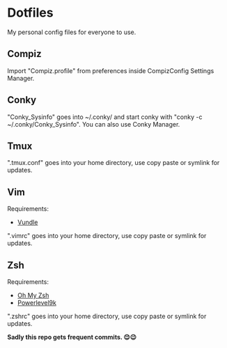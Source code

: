 # Dotfiles

My personal config files for everyone to use.

## Compiz

Import  "Compiz.profile" from preferences inside CompizConfig Settings Manager.

## Conky

"Conky_Sysinfo" goes into ~/.conky/ and start conky with "conky -c ~/.conky/Conky_Sysinfo".
You can also use Conky Manager.

## Tmux

".tmux.conf" goes into your home directory, use copy paste or symlink for updates.

## Vim

Requirements:

* [Vundle](https://github.com/VundleVim/Vundle.vim)

".vimrc" goes into your home directory, use copy paste or symlink for updates.

## Zsh

Requirements:

* [Oh My Zsh](https://github.com/robbyrussell/oh-my-zsh)
* [Powerlevel9k](https://github.com/bhilburn/powerlevel9k)

".zshrc" goes into your home directory, use copy paste or symlink for updates.

**Sadly this repo gets frequent commits. 😌😉**
